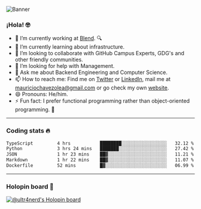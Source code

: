 ![Banner](banner.gif)
### ¡Hola! 🤓

- 🔭 I’m currently working at [Blend](https://blend.com/). 🔍
- 🌱 I’m currently learning about infrastructure.
- 👯 I’m looking to collaborate with GitHub Campus Experts, GDG's and other friendly communities.
- 🤔 I’m looking for help with Management.
- 💬 Ask me about Backend Engineering and Computer Science.
- 📫 How to reach me: Find me on [Twitter](https://twitter.com/ultr4nerd) or [LinkedIn](https://www.linkedin.com/in/ultr4nerd), mail me at [mauriciochavezolea@gmail.com](mailto:mauriciochavezolea@gmail.com) or go check my own [website](https://mauriciochavez.dev).
- 😄 Pronouns: He/him. 
- ⚡ Fun fact: I prefer functional programming rather than object-oriented programming. 🤭
---

### Coding stats 🔥

<!--START_SECTION:waka-->

```txt
TypeScript         4 hrs           ████████░░░░░░░░░░░░░░░░░   32.12 %
Python             3 hrs 24 mins   ███████░░░░░░░░░░░░░░░░░░   27.42 %
JSON               1 hr 23 mins    ██▓░░░░░░░░░░░░░░░░░░░░░░   11.21 %
Markdown           1 hr 22 mins    ██▓░░░░░░░░░░░░░░░░░░░░░░   11.07 %
Dockerfile         52 mins         █▓░░░░░░░░░░░░░░░░░░░░░░░   06.99 %
```

<!--END_SECTION:waka-->

---

### Holopin board 🦖

[![@ultr4nerd's Holopin board](https://holopin.me/ultr4nerd)](https://holopin.io/@ultr4nerd)
